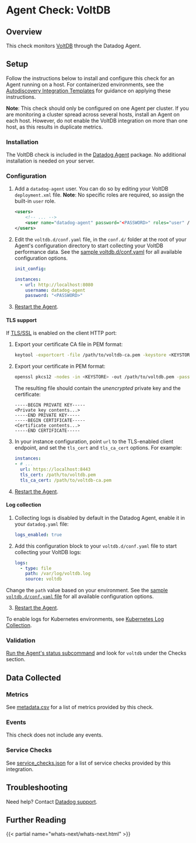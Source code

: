 # Agent Check: VoltDB

## Overview

This check monitors [VoltDB][1] through the Datadog Agent.

## Setup

Follow the instructions below to install and configure this check for an Agent running on a host. For containerized environments, see the [Autodiscovery Integration Templates][2] for guidance on applying these instructions.

**Note**: This check should only be configured on one Agent per cluster. If you are monitoring a cluster spread across several hosts, install an Agent on each host. However, do not enable the VoltDB integration on more than one host, as this results in duplicate metrics.

### Installation

The VoltDB check is included in the [Datadog Agent][3] package.
No additional installation is needed on your server.

### Configuration

1. Add a `datadog-agent` user. You can do so by editing your VoltDB `deployment.xml` file. **Note**: No specific roles are required, so assign the built-in `user` role.

    ```xml
    <users>
        <!-- ... -->
        <user name="datadog-agent" password="<PASSWORD>" roles="user" />
    </users>
    ```

2. Edit the `voltdb.d/conf.yaml` file, in the `conf.d/` folder at the root of your Agent's configuration directory to start collecting your VoltDB performance data. See the [sample voltdb.d/conf.yaml][4] for all available configuration options.

    ```yaml
    init_config:

    instances:
      - url: http://localhost:8080
        username: datadog-agent
        password: "<PASSWORD>"
    ```

3. [Restart the Agent][5].

#### TLS support

If [TLS/SSL][6] is enabled on the client HTTP port:

1. Export your certificate CA file in PEM format:

    ```bash
    keytool -exportcert -file /path/to/voltdb-ca.pem -keystore <KEYSTORE> -storepass <PASSWORD> -alias voltdb -rfc
    ```

1. Export your certificate in PEM format:

    ```bash
    openssl pkcs12 -nodes -in <KEYSTORE> -out /path/to/voltdb.pem -password pass:<PASSWORD>
    ```

    The resulting file should contain the _unencrypted_ private key and the certificate:

    ```
    -----BEGIN PRIVATE KEY-----
    <Private key contents...>
    -----END PRIVATE KEY-----
    -----BEGIN CERTIFICATE-----
    <Certificate contents...>
    -----END CERTIFICATE-----
    ```

2. In your instance configuration, point `url` to the TLS-enabled client endpoint, and set the `tls_cert` and `tls_ca_cert` options. For example:

    ```yaml
    instances:
    - # ...
      url: https://localhost:8443
      tls_cert: /path/to/voltdb.pem
      tls_ca_cert: /path/to/voltdb-ca.pem
    ```

3. [Restart the Agent][5].

#### Log collection

1. Collecting logs is disabled by default in the Datadog Agent, enable it in your `datadog.yaml` file:

    ```yaml
    logs_enabled: true
    ```

2. Add this configuration block to your `voltdb.d/conf.yaml` file to start collecting your VoltDB logs:

    ```yaml
    logs:
      - type: file
        path: /var/log/voltdb.log
        source: voltdb
    ```

  Change the `path` value based on your environment. See the [sample `voltdb.d/conf.yaml` file][4] for all available configuration options.

  3. [Restart the Agent][5].

  To enable logs for Kubernetes environments, see [Kubernetes Log Collection][7].

### Validation

[Run the Agent's status subcommand][8] and look for `voltdb` under the Checks section.

## Data Collected

### Metrics

See [metadata.csv][9] for a list of metrics provided by this check.

### Events

This check does not include any events.

### Service Checks

See [service_checks.json][10] for a list of service checks provided by this integration.

## Troubleshooting

Need help? Contact [Datadog support][11].

## Further Reading

{{< partial name="whats-next/whats-next.html" >}}

[1]: https://voltdb.com
[2]: https://docs.khulnasoft.com/agent/kubernetes/integrations/
[3]: https://app.khulnasoft.com/account/settings/agent/latest
[4]: https://github.com/KhulnaSoft/integrations-core/blob/master/voltdb/khulnasoft_checks/voltdb/data/conf.yaml.example
[5]: https://docs.khulnasoft.com/agent/guide/agent-commands/#start-stop-and-restart-the-agent
[6]: https://docs.voltdb.com/UsingVoltDB/SecuritySSL.php
[7]: https://docs.khulnasoft.com/agent/kubernetes/log/
[8]: https://docs.khulnasoft.com/agent/guide/agent-commands/#agent-status-and-information
[9]: https://github.com/KhulnaSoft/integrations-core/blob/master/voltdb/metadata.csv
[10]: https://github.com/KhulnaSoft/integrations-core/blob/master/voltdb/assets/service_checks.json
[11]: https://docs.khulnasoft.com/help/
